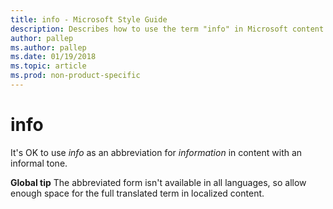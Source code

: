 ```yaml
---
title: info - Microsoft Style Guide
description: Describes how to use the term "info" in Microsoft content.
author: pallep
ms.author: pallep
ms.date: 01/19/2018
ms.topic: article
ms.prod: non-product-specific
---
```


# info

It's OK to use *info* as an abbreviation for *information* in content with an informal tone. 

**Global tip** The abbreviated form isn't available in all languages, so allow enough space for the full translated term in localized content.
